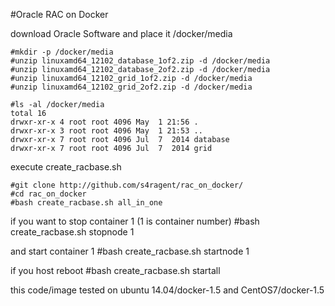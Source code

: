 #Oracle RAC on Docker

download Oracle Software and place it /docker/media


    #mkdir -p /docker/media
    #unzip linuxamd64_12102_database_1of2.zip -d /docker/media
    #unzip linuxamd64_12102_database_2of2.zip -d /docker/media
    #unzip linuxamd64_12102_grid_1of2.zip -d /docker/media
    #unzip linuxamd64_12102_grid_2of2.zip -d /docker/media
     
    #ls -al /docker/media
    total 16
    drwxr-xr-x 4 root root 4096 May  1 21:56 .
    drwxr-xr-x 3 root root 4096 May  1 21:53 ..
    drwxr-xr-x 7 root root 4096 Jul  7  2014 database
    drwxr-xr-x 7 root root 4096 Jul  7  2014 grid
    
execute create_racbase.sh  

    #git clone http://github.com/s4ragent/rac_on_docker/
    #cd rac_on_docker
    #bash create_racbase.sh all_in_one

if you want to stop container 1     (1 is container number)
    #bash create_racbase.sh stopnode 1

and start container 1 
    #bash create_racbase.sh startnode 1


if you host reboot 
    #bash create_racbase.sh startall


this code/image tested on ubuntu 14.04/docker-1.5 and CentOS7/docker-1.5
